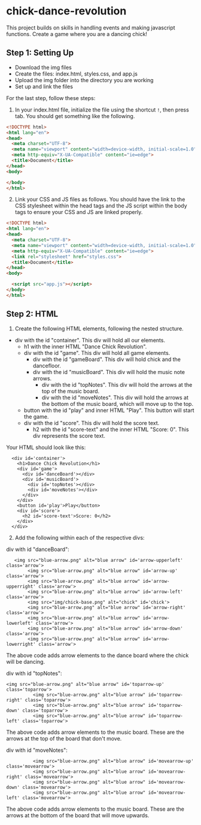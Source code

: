 # chick-dance-revolution

This project builds on skills in handling events and making javascript functions. Create a game where you are a dancing chick!

## Step 1: Setting Up

- Download the img files 
- Create the files: index.html, styles.css, and app.js
- Upload the img folder into the directory you are working
- Set up and link the files

For the last step, follow these steps:
1. In your index.html file, initialize the file using the shortcut ```!```, then press tab. You should get something like the following.

``` html
<!DOCTYPE html>
<html lang="en">
<head>
  <meta charset="UTF-8">
  <meta name="viewport" content="width=device-width, initial-scale=1.0">
  <meta http-equiv="X-UA-Compatible" content="ie=edge">
  <title>Document</title>
</head>
<body>

</body>
</html>
```

2. Link your CSS and JS files as follows. You should have the link to the CSS stylesheet within the head tags
and the JS script within the body tags to ensure your CSS and JS are linked properly.

``` html
<!DOCTYPE html>
<html lang="en">
<head>
  <meta charset="UTF-8">
  <meta name="viewport" content="width=device-width, initial-scale=1.0">
  <meta http-equiv="X-UA-Compatible" content="ie=edge">
  <link rel="stylesheet" href="styles.css">
  <title>Document</title>
</head>
<body>

  <script src="app.js"></script>
</body>
</html>
```

## Step 2: HTML

1. Create the following HTML elements, following the nested structure.

- div with the id "container". This div will hold all our elements.
  - h1 with the inner HTML "Dance Chick Revolution".
  - div with the id "game". This div will hold all game elements.
    - div with the id "gameBoard". This div will hold chick and the dancefloor.
    - div with the id "musicBoard". This div will hold the music note arrows.
      - div with the id "topNotes". This div will hold the arrows at the top of the music board.
      - div with the id "moveNotes". This div will hold the arrows at the bottom of the music board, which will move up to the top.
  - button with the id "play" and inner HTML "Play". This button will start the game.
  - div with the id "score". This div will hold the score text.
    - h2 with the id "score-text" and the inner HTML "Score: 0". This div represents the score text.

Your HTML should look like this:

```
  <div id='container'>
    <h1>Dance Chick Revolution</h1>
    <div id='game'>
      <div id='danceBoard'></div>
      <div id='musicBoard'>
        <div id='topNotes'></div>
        <div id='moveNotes'></div>
      </div>
    </div>
    <button id='play'>Play</button>
    <div id='score'>
      <h2 id='score-text'>Score: 0</h2>
    </div>
  </div>
```

2. Add the following within each of the respective divs:

div with id "danceBoard":
```
   <img src="blue-arrow.png" alt="blue arrow" id='arrow-upperleft' class='arrow'>
        <img src="blue-arrow.png" alt="blue arrow" id='arrow-up' class='arrow'>
        <img src="blue-arrow.png" alt="blue arrow" id='arrow-upperright' class='arrow'>
        <img src="blue-arrow.png" alt="blue arrow" id='arrow-left' class='arrow'>
        <img src="img/chick-base.png" alt="chick" id='chick'>
        <img src="blue-arrow.png" alt="blue arrow" id='arrow-right' class='arrow'>
        <img src="blue-arrow.png" alt="blue arrow" id='arrow-lowerleft' class='arrow'>
        <img src="blue-arrow.png" alt="blue arrow" id='arrow-down' class='arrow'>
        <img src="blue-arrow.png" alt="blue arrow" id='arrow-lowerright' class='arrow'>
```

The above code adds arrow elements to the dance board where the chick will be dancing.

div with id "topNotes":
```
<img src="blue-arrow.png" alt="blue arrow" id='toparrow-up' class='toparrow'>
          <img src="blue-arrow.png" alt="blue arrow" id='toparrow-right' class='toparrow'>
          <img src="blue-arrow.png" alt="blue arrow" id='toparrow-down' class='toparrow'>
          <img src="blue-arrow.png" alt="blue arrow" id='toparrow-left' class='toparrow'>
```

The above code adds arrow elements to the music board. These are the arrows at the top of the board that don't move.

div with id "moveNotes":
```
          <img src="blue-arrow.png" alt="blue arrow" id='movearrow-up' class='movearrow'>
          <img src="blue-arrow.png" alt="blue arrow" id='movearrow-right' class='movearrow'>
          <img src="blue-arrow.png" alt="blue arrow" id='movearrow-down' class='movearrow'>
          <img src="blue-arrow.png" alt="blue arrow" id='movearrow-left' class='movearrow'>
```

The above code adds arrow elements to the music board. These are the arrows at the bottom of the board that will move upwards.








